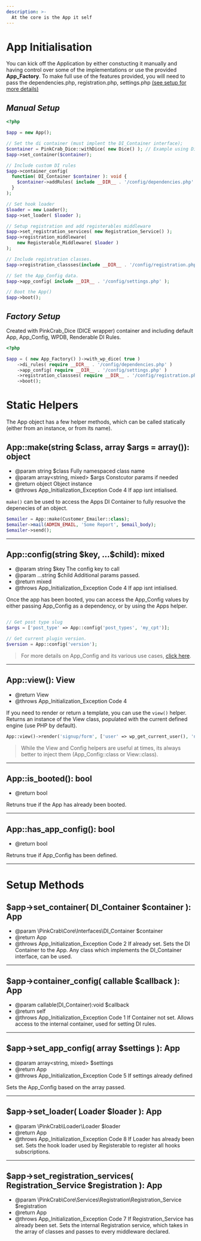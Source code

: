 ```yaml
---
description: >-
  At the core is the App it self
---
```


# App Initialisation

You can kick off the Application by either constucting it manually and having control over some of the implementations or use the provided **App_Factory**. To make full use of the features provided, you will need to pass the dependencies.php, registration.php, settings.php [ (see setup for more details) ](../setup.md)

## *Manual Setup* ##
```php
<?php

$app = new App();

// Set the di container (must implent the DI_Container interface);
$container = PinkCrab_Dice::withDice( new Dice() ); // Example using Dice wrapper.
$app->set_container($container);

// Include custom DI rules
$app->container_config(
  function( DI_Container $container ): void {
    $container->addRules( include __DIR__ . '/config/dependencies.php' );
  }
);

// Set hook loader
$loader = new Loader();
$app->set_loader( $loader );

// Setup registration and add registerables middleware
$app->set_registration_services( new Registration_Service() );
$app->registration_middleware(
	new Registerable_Middleware( $loader )
);

// Include registration classes.
$app->registration_classses(include __DIR__ . '/config/registration.php' );

// Set the App_Config data.
$app->app_config( include __DIR__ . '/config/settings.php' );

// Boot the App()
$app->boot();
```
## *Factory Setup* ##
Created with PinkCrab_Dice (DICE wrapper) container and including default App, App_Config, WPDB, Renderable DI Rules.
```php
<?php

$app = ( new App_Factory() )->with_wp_dice( true )
	->di_rules( require __DIR__ . '/config/dependencies.php' )
	->app_config( require __DIR__ . '/config/settings.php' )
	->registration_classses( require __DIR__ . '/config/registration.php' )
	->boot();

```


# Static Helpers #

The App object has a few helper methods, which can be called statically (either from an instance, or from its name). 

## App::make(string $class, array $args = array()): object ##
* @param string $class Fully namespaced class name
* @param array<string, mixed> $args Constcutor params if needed
* @return object Object instance
* @throws App_Initialization_Exception Code 4 If app isnt intialised.

```make()``` can be used to access the Apps DI Container to fully resuolve the depenecies of an object. 

```php 
$emailer = App::make(Customer_Emailer::class);
$emailer->mail(ADMIN_EMAIL, 'Some Report', $email_body);
$emailer->send();
```

---

## App::config(string \$key, ...$child): mixed ##
* @param string $key The config key to call
* @param ...string $child Additional params passed.
* @return mixed
* @throws App_Initialization_Exception Code 4 If app isnt intialised.

Once the app has been booted, you can access the App_Config values by either passing App_Config as a dependency, or by using the Apps helper.

```php

// Get post type slug
$args = ['post_type' => App::config('post_types', 'my_cpt')];

// Get current plugin version.
$version = App::config('version');
```

> For more details on App_Config and its various use cases, [click here](app_config).

---

## App::view(): View ##
* @return View
* @throws App_Initialization_Exception Code 4

If you need to render or return a template, you can use the ```view()``` helper. Returns an instance of the View class, populated with the current defined engine (use PHP by default).

```php
App::view()->render('signup/form', ['user' => wp_get_current_user(), 'nonce' => $nonce]);
```

> While the View and Config helpers are useful at times, its always better to inject them (App_Config::class or View::class).

---

## App::is_booted(): bool ##
* @return bool

Retruns true if the App has already been booted.

---

## App::has_app_config(): bool ##
* @return bool

Retruns true if App_Config has been defined.

---

# Setup Methods #

## $app->set_container( DI_Container $container ): App
* @param \PinkCrab\Core\Interfaces\DI_Container $container
* @return App
* @throws App_Initialization_Exception Code 2 If already set.
Sets the DI Container to the App. Any class which implements the DI_Container interface, can be used. 

---

## $app->container_config( callable $callback ): App
* @param callable(DI_Container):void $callback
* @return self
* @throws App_Initialization_Exception Code 1 If Container not set.
Allows access to the internal container, used for setting DI rules.

---

## $app->set_app_config( array $settings ): App
* @param array<string, mixed> $settings
* @return App
* @throws App_Initialization_Exception Code 5 If settings already defined

Sets the App_Config based on the array passed.

---

## $app->set_loader( Loader $loader ): App
* @param \PinkCrab\Loader\Loader $loader
* @return App
* @throws App_Initialization_Exception Code 8 If Loader has already been set.
Sets the hook loader used by Registerable to register all hooks subscriptions.

---

## $app->set_registration_services( Registration_Service $registration ): App
* @param \PinkCrab\Core\Services\Registration\Registration_Service $registration
* @return App
* @throws App_Initialization_Exception Code 7 If Registration_Service has already been set.
Sets the internal Registration service, which takes in the array of classes and passes to every middleware declared.